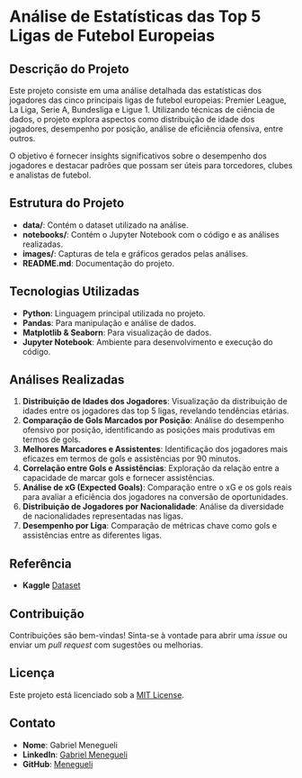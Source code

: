# Análise de Estatísticas das Top 5 Ligas de Futebol Europeias

## Descrição do Projeto

Este projeto consiste em uma análise detalhada das estatísticas dos jogadores das cinco principais ligas de futebol europeias: Premier League, La Liga, Serie A, Bundesliga e Ligue 1. Utilizando técnicas de ciência de dados, o projeto explora aspectos como distribuição de idade dos jogadores, desempenho por posição, análise de eficiência ofensiva, entre outros.

O objetivo é fornecer insights significativos sobre o desempenho dos jogadores e destacar padrões que possam ser úteis para torcedores, clubes e analistas de futebol.

## Estrutura do Projeto

- **data/**: Contém o dataset utilizado na análise.
- **notebooks/**: Contém o Jupyter Notebook com o código e as análises realizadas.
- **images/**: Capturas de tela e gráficos gerados pelas análises.
- **README.md**: Documentação do projeto.

## Tecnologias Utilizadas

- **Python**: Linguagem principal utilizada no projeto.
- **Pandas**: Para manipulação e análise de dados.
- **Matplotlib & Seaborn**: Para visualização de dados.
- **Jupyter Notebook**: Ambiente para desenvolvimento e execução do código.

## Análises Realizadas

1. **Distribuição de Idades dos Jogadores**: Visualização da distribuição de idades entre os jogadores das top 5 ligas, revelando tendências etárias.
2. **Comparação de Gols Marcados por Posição**: Análise do desempenho ofensivo por posição, identificando as posições mais produtivas em termos de gols.
3. **Melhores Marcadores e Assistentes**: Identificação dos jogadores mais eficazes em termos de gols e assistências por 90 minutos.
4. **Correlação entre Gols e Assistências**: Exploração da relação entre a capacidade de marcar gols e fornecer assistências.
5. **Análise de xG (Expected Goals)**: Comparação entre o xG e os gols reais para avaliar a eficiência dos jogadores na conversão de oportunidades.
6. **Distribuição de Jogadores por Nacionalidade**: Análise da diversidade de nacionalidades representadas nas ligas.
7. **Desempenho por Liga**: Comparação de métricas chave como gols e assistências entre as diferentes ligas.

## Referência
- **Kaggle** [Dataset](https://www.kaggle.com/datasets/orkunaktas/all-football-players-stats-in-top-5-leagues-2324)

## Contribuição

Contribuições são bem-vindas! Sinta-se à vontade para abrir uma _issue_ ou enviar um _pull request_ com sugestões ou melhorias.

## Licença

Este projeto está licenciado sob a [MIT License](LICENSE).

## Contato

- **Nome**: Gabriel Menegueli
- **LinkedIn**: [Gabriel Menegueli](https://www.linkedin.com/in/gabriel-menegueli-618113182/)
- **GitHub**: [Menegueli](https://github.com/menegueli)


